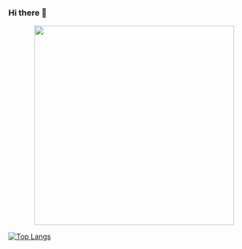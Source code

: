 ### Hi there 👋

<!--
**MazlumAltay/MazlumAltay** is a ✨ _special_ ✨ repository because its `README.md` (this file) appears on your GitHub profile.

Here are some ideas to get you started:

- 🔭 I’m currently working on ...
- 🌱 I’m currently learning ...
- 👯 I’m looking to collaborate on ...
- 🤔 I’m looking for help with ...
- 💬 Ask me about ...
- 📫 How to reach me: ...
- 😄 Pronouns: ...
- ⚡ Fun fact: ...
-->

<p align="center">
   <img src="https://media.giphy.com/media/u1WhXLjwgcXpHJBMRM/giphy.gif" width="400" />
</p>

[![Top Langs](https://github-readme-stats.vercel.app/api/top-langs/?username=MazlumAltay)](https://github.com/anuraghazra/github-readme-stats)


